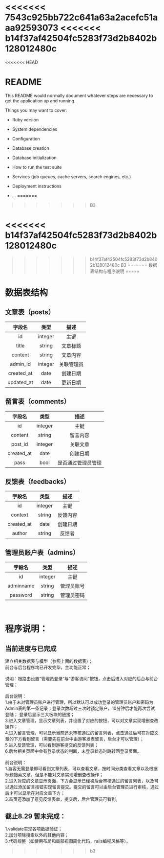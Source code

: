 <<<<<<< 7543c925bb722c641a63a2acefc51aaa92593073
<<<<<<< b14f37af42504fc5283f73d2b8402b128012480c
=======
<<<<<<< HEAD
# README

This README would normally document whatever steps are necessary to get the
application up and running.

Things you may want to cover:

* Ruby version

* System dependencies

* Configuration

* Database creation

* Database initialization

* How to run the test suite

* Services (job queues, cache servers, search engines, etc.)

* Deployment instructions

* ...
=======
>>>>>>> B3

<<<<<<< b14f37af42504fc5283f73d2b8402b128012480c
=======
>>>>>>> b14f37af42504fc5283f73d2b8402b128012480c
>>>>>>> B3
=======
数据表结构与程序说明
=====
# 数据表结构

## 文章表（posts）

字段名|类型|描述
:----:|:----:|:---:
id        |integer|主键
title     |string |文章标题
content   |string |文章内容
admin_id  |integer|关联管理员
created_at|date   |创建日期
updated_at|date   |更新日期

## 留言表（comments）

字段名|类型|描述
:----:|:----:|:---:
id        |integer|主键
content   |string |留言内容
post_id   |integer|关联文章
created_at|date   |创建日期
pass      |bool   |是否通过管理员管理

## 反馈表（feedbacks）

字段名|类型|描述
:----:|:----:|:---:
id        |integer|主键
context   |string |反馈内容
created_at|date   |创建日期
author    |string |反馈者

## 管理员账户表（admins）

字段名|类型|描述
:----:|:----:|:---:
id        |integer |主键
adminname |string  |管理员账号
password  |string  |管理员密码 
<br>

程序说明：
====
## 当前进度与已完成<br>
建立相关数据表与模型（参照上面的数据表）；<br>
前台与后台程序均已开发完毕，主功能正常；<br><br>
说明：根路由设置“管理员登录”与“游客访问”按钮，点击后进入对应的后台与前台管理；<br><br>
后台说明：<br>
1.由于未对管理员账户进行管理，所以默认可以成功登录的管理员账户和密码为Admin表的第一条记录；登录次数超过三次时锁定账户，10分钟后才能再次尝试登陆；
登录后显示三大板块的链接；<br>
3.进入文章管理，显示文章列表，并设置了对应的按钮，可以对文章实现增删查改操作；<br>
4.进入留言管理，可以显示当前还未审核通过的留言列表，点击通过后可在对应文章的下方看到留言（需要先在前台中由游客发表留言，后台才可以管理）；<br>
5.进入反馈管理，可以看到游客提交的反馈列表；<br>
6.后台相关页面中会有登录状态的判断，未登录状态时跳转回登录页面。<br><br>
前台说明：<br>
1.游客无需登录即可看到文章列表，可以查看文章，按时间分类查看文章以及根据标题搜索文章，但是不能对文章实现增删查改操作；<br>
2.进入对应的文章显示页面，下方会显示已经被后台审核通过的留言列表，以及可以通过添加留言按钮实现留言提交。提交的留言可以由后台管理员进行审核，通过后才可以显示在对应文章下方；<br>
3.首页还添加了意见反馈表单，提交后，后台管理员可看到。<br>
## 截止8.29 暂未完成：<br>
1.validate实现各项数据验证；<br>
2.加分项除搜索以外的其他内容；<br>
3.代码规整（如使用布局和局部视图简化代码，rails编程风格等）。
>>>>>>> b3
